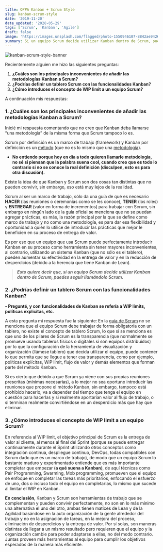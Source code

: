 ```yaml
---
title: OPPA Kanban + Scrum Style
slug: kanban-scrum-style
date: '2019-11-20'
date_updated: '2020-05-29'
tags: ['Scrum', 'Kanban', 'Agile']
draft: false
image: 'https://images.unsplash.com/flagged/photo-1550946107-8842ae9426db?ixlib=rb-1.2.1&q=80&fm=jpg&crop=entropy&cs=tinysrgb&w=2000&fit=max&ixid=eyJhcHBfaWQiOjExNzczfQ'
summary: Si un equipo Scrum decide utilizar Kanban dentro de Scrum, puedes seguir llamándolo Scrum.
---
```


![kanban-scrum-style-banner](https://images.unsplash.com/flagged/photo-1550946107-8842ae9426db?ixlib=rb-1.2.1&q=80&fm=jpg&crop=entropy&cs=tinysrgb&w=2000&fit=max&ixid=eyJhcHBfaWQiOjExNzczfQ)

Recientemente alguien me hizo las siguientes preguntas:

1. **¿Cuáles son los principales inconvenientes de añadir las metodologías Kanban a Scrum?**
2. **¿Podrías definir un tablero Scrum con las funcionalidades Kanban?**
3. **¿Cómo introduces el concepto de WIP limit a un equipo Scrum?**

A continuación mis respuestas:

### **1. ¿Cuáles son los principales inconvenientes de añadir las metodologías Kanban a Scrum?**

Inicié mi respuesta comentando que no creo que Kanban deba llamarse “una metodología” de la misma forma que Scrum tampoco lo es.

Scrum por definición es un marco de trabajo (framework) y Kanban por definición es un [método](https://www.google.com/search?q=metodo+definicion&oq=metodo+definicion&aqs=chrome..69i57j0l5.3260j1j7&sourceid=chrome&ie=UTF-8) (que no es lo mismo que una [metodología](https://www.google.com/search?safe=off&sxsrf=ACYBGNQs7KB7MKXxNq_J9uDjYgD4ewHzXQ%3A1574269259851&ei=S3HVXeO9M4yhUNKNlogE&q=metodologia+definicion&oq=metodologia+definicion&gs_l=psy-ab.3..0i7i30l7j0j0i7i30l2.82470.84657..84867...0.3..0.96.1008.12......0....1..gws-wiz.......0i71j35i305i39.SaMZm6dzm9k&ved=0ahUKEwijj46AovnlAhWMEBQKHdKGBUEQ4dUDCAs&uact=5)).

- **No entiendo porque hoy en día a todo quieren llamarle metodología, no sé si piensan que la palabra suena cool, cuando creo que es todo lo contrario si no se conoce la real definición (disculpen, esto es para otra discusión).**

Existe la idea de que Kanban y Scrum son dos cosas tan distintas que no pueden convivir, sin embargo, eso está muy lejos de la realidad.

Scrum al ser un marco de trabajo, sólo da una guía de qué es necesario **HACER** (las reuniones o ceremonias como se les conoce), **TENER** (los roles) y **ENTREGAR** (valor en forma de incrementos) para trabajar con Scrum, sin embargo en ningún lado de la guía oficial se menciona que no se puedan agregar prácticas, es más, la razón principal por la que se define como marco de trabajo y no como una metodología, es para dar esa flexibilidad y oportunidad a quién lo utilice de introducir las prácticas que mejor le beneficien en su proceso de entrega de valor.

Es por eso que un equipo que usa Scrum puede perfectamente introducir Kanban en su proceso como herramienta sin tener mayores inconvenientes, al contrario, utilizando un sistema Kanban (que no sólo es el tablero), pueden aumentar su efectividad en la entrega de valor y en la reducción de desperdicios (debido a la herencia que tiene Kanban de Lean).

> **_Esto quiere decir que, si un equipo Scrum decide utilizar Kanban dentro de Scrum, puedes seguir llamándolo Scrum._**

### 2. ¿Podrías definir un tablero Scrum con las funcionalidades Kanban?

**- Pregunté, y con funcionalidades de Kanban se refería a WIP limits, políticas explicitas, etc.**

A esta pregunta mi respuesta fue la siguiente: En la [guía de Scrum](https://scrumguides.org/) no se menciona que el equipo Scrum debe trabajar de forma obligatoria con un tablero, no existe el concepto de tablero Scrum, lo que sí se menciona es que uno de los pilares de Scrum es la transparencia (que normalmente se promueve usando tableros físicos o digitales si son equipos distribuidos) por lo que la configuración de la herramienta de visualización y organización (llámese tablero) que decida utilizar el equipo, puede contener lo que permita que se llegue a tener esa transparencia, como por ejemplo, políticas explícitas, WIP limit, flujo de valor y demás elementos que forman parte del método Kanban.

Si es cierto que debido a que Scrum ya viene con sus propias reuniones prescritas (mínimas necesarias), a lo mejor no sea oportuno introducir las reuniones que propone el método Kanban, sin embargo, tampoco está prohibido hacerlo, va a depender del tiempo que tenga el equipo en cuestión para hacerlas y si realmente aportarían valor al flujo de trabajo, o si terminan realmente convirtiéndose en un desperdicio más que hay que eliminar.

### 3. **¿Cómo introduces el concepto de WIP limit a un equipo Scrum?**

En referencia al WIP limit, el objetivo principal de Scrum es la entrega de valor al cliente, al menos al final del Sprint (porque se puede entregar continuamente durante el Sprint utilizando otros conceptos como integración continua, despliegue continuo, DevOps, todas compatibles con Scrum dado que es un marco de trabajo), de modo que un equipo Scrum lo bastante maduro y experimentado entiende que es más importante completar que empezar (**a qué suena a Kanban**), de aquí técnicas como Pair Programming, Swarming, Mob programming, promueven que el equipo se enfoque en completar las tareas más prioritarios, enfocando el esfuerzo de uno, dos o incluso todo el equipo en completarlas, lo mismo que sucede al limitar el WIP en Kanban.

**En conclusión**, Kanban y Scrum son herramientas de trabajo que se complementan y pueden convivir perfectamente, no son en lo más mínimo una alternativa el uno del otro, ambas tienen matices de Lean y de la Agilidad basándose en la auto organización de la gente alrededor del trabajo y no en la asignación de tareas, en la mejora del proceso, eliminación de desperdicios y la entrega de valor. Por sí solas, son maneras distintas de llegar a un mismo resultado pero requieren que el equipo y la organización cambie para poder adaptarse a ellas, no del modo contrario. Juntas proveen más herramientas al equipo para cumplir los objetivos esperados de la manera más eficiente.
